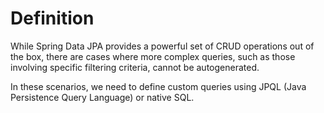 # Definition
While Spring Data JPA provides a powerful set of CRUD operations out of the box,
there are cases where more complex queries, such as those involving specific
filtering criteria, cannot be autogenerated.

In these scenarios, we need to define custom queries using
JPQL (Java Persistence Query Language) or native SQL.
